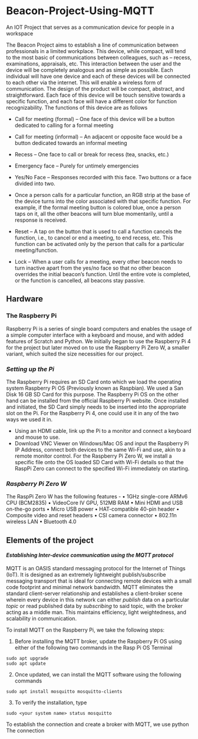 # Beacon-Project-Using-MQTT
An IOT Project that serves as a communication device for people in a workspace

The Beacon Project aims to establish a line of communication between professionals in a limited workplace. This device, while compact, will tend to the most basic of communications between colleagues, such as – recess, examinations, appraisals, etc. This interaction between the user and the device will be completely analogous and as simple as possible. Each individual will have one device and each of these devices will be connected to each other via the internet. This will enable a wireless form of communication. The design of the product will be compact, abstract, and straightforward. Each face of this device will be touch sensitive towards a specific function, and each face will have a different color for function recognizability. The functions of this device are as follows

-	Call for meeting (formal) – One face of this device will be a button dedicated to calling for a formal meeting

-	Call for meeting (informal) – An adjacent or opposite face would be a button dedicated towards an informal meeting

- Recess – One face to call or break for recess (tea, snacks, etc.)

-	Emergency face – Purely for untimely emergencies

-	Yes/No Face – Responses recorded with this face. Two buttons or a face divided into two. 

- Once a person calls for a particular function, an RGB strip at the base of the device turns into the color associated with that specific function. For example, if the formal meeting button is colored blue, once a person taps on it, all the other beacons will turn blue momentarily, until a response is received. 

- Reset – A tap on the button that is used to call a function cancels the function, i.e., to cancel or end a meeting, to end recess, etc. This function can be activated only by the person that calls for a particular meeting/function.

-	Lock – When a user calls for a meeting, every other beacon needs to turn inactive apart from the yes/no face so that no other beacon overrides the initial beacon’s function. Until the entire vote is completed, or the function is cancelled, all beacons stay passive.

## **Hardware**

### The Raspberry Pi
Raspberry Pi is a series of single board computers and enables the usage of a simple computer interface with a keyboard and mouse, and with added features of Scratch and Python. We initially began to use the Raspberry Pi 4 for the project but later moved on to use the Raspberry Pi Zero W, a smaller variant, which suited the size necessities for our project.

### _Setting up the Pi_
The Raspberry Pi requires an SD Card onto which we load the operating system Raspberry Pi OS (Previously known as Raspbian). We used a San Disk 16 GB SD Card for this purpose. The Raspberry Pi OS on the other hand can be installed from the official Raspberry Pi website. 
Once installed and initiated, the SD Card simply needs to be inserted into the appropriate slot on the Pi. 
For the Raspberry Pi 4, one could use it in any of the two ways we used it in.
- Using an HDMI cable, link up the Pi to a monitor and connect a keyboard and mouse to use.
- Download VNC Viewer on Windows/Mac OS and input the Raspberry Pi IP Address, connect both devices to the same Wi-Fi and use, akin to a remote monitor control.
For the Raspberry Pi Zero W, we install a specific file onto the OS loaded SD Card with Wi-Fi details so that the RaspPi Zero can connect to the specified Wi-Fi immediately on starting.

### _Raspberry Pi Zero W_

The RaspPi Zero W has the following features -
•	1GHz single-core ARMv6 CPU (BCM2835)
•	VideoCore IV GPU, 512MB RAM
•	Mini HDMI and USB on-the-go ports
•	Micro USB power
•	HAT-compatible 40-pin header
•	Composite video and reset headers
•	CSI camera connector
•	802.11n wireless LAN
•	Bluetooth 4.0

## Elements of the project ##

#### _Establishing Inter-device communication using the MQTT protocol_ ####

MQTT is an OASIS standard messaging protocol for the Internet of Things (IoT). It is designed as an extremely lightweight publish/subscribe messaging transport that is ideal for connecting remote devices with a small code footprint and minimal network bandwidth. 
MQTT eliminates the standard client-server relationship and establishes a client-broker scene wherein every device in this network can either _publish_ data on a particular _topic_ or read published data by _subscribing_ to said topic, with the broker acting as a middle man. This maintains efficiency, light weightedness, and scalability in communication.

To install MQTT on the Raspberry Pi, we take the following steps:
 1. Before installing the MQTT broker, update the Raspberry Pi OS using either of the following two commands in the Rasp Pi OS Terminal

`` sudo apt upgrade `` <br>
`` sudo apt update ``  <br>

 2. Once updated, we can install the MQTT software using the following commands

`` sudo apt install mosquitto mosquitto-clients `` <br>

 3. To verify the installation, type

`` sudo <your system name> status mosquitto `` <br>

To establish the connection and create a broker with MQTT, we use python <br>
The connection 
